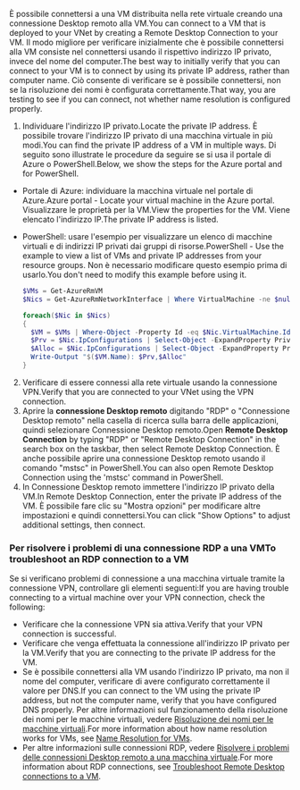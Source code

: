 <span data-ttu-id="f9e05-101">È possibile connettersi a una VM distribuita nella rete virtuale creando una connessione Desktop remoto alla VM.</span><span class="sxs-lookup"><span data-stu-id="f9e05-101">You can connect to a VM that is deployed to your VNet by creating a Remote Desktop Connection to your VM.</span></span> <span data-ttu-id="f9e05-102">Il modo migliore per verificare inizialmente che è possibile connettersi alla VM consiste nel connettersi usando il rispettivo indirizzo IP privato, invece del nome del computer.</span><span class="sxs-lookup"><span data-stu-id="f9e05-102">The best way to initially verify that you can connect to your VM is to connect by using its private IP address, rather than computer name.</span></span> <span data-ttu-id="f9e05-103">Ciò consente di verificare se è possibile connettersi, non se la risoluzione dei nomi è configurata correttamente.</span><span class="sxs-lookup"><span data-stu-id="f9e05-103">That way, you are testing to see if you can connect, not whether name resolution is configured properly.</span></span>

1. <span data-ttu-id="f9e05-104">Individuare l'indirizzo IP privato.</span><span class="sxs-lookup"><span data-stu-id="f9e05-104">Locate the private IP address.</span></span> <span data-ttu-id="f9e05-105">È possibile trovare l'indirizzo IP privato di una macchina virtuale in più modi.</span><span class="sxs-lookup"><span data-stu-id="f9e05-105">You can find the private IP address of a VM in multiple ways.</span></span> <span data-ttu-id="f9e05-106">Di seguito sono illustrate le procedure da seguire se si usa il portale di Azure o PowerShell.</span><span class="sxs-lookup"><span data-stu-id="f9e05-106">Below, we show the steps for the Azure portal and for PowerShell.</span></span>

  - <span data-ttu-id="f9e05-107">Portale di Azure: individuare la macchina virtuale nel portale di Azure.</span><span class="sxs-lookup"><span data-stu-id="f9e05-107">Azure portal - Locate your virtual machine in the Azure portal.</span></span> <span data-ttu-id="f9e05-108">Visualizzare le proprietà per la VM.</span><span class="sxs-lookup"><span data-stu-id="f9e05-108">View the properties for the VM.</span></span> <span data-ttu-id="f9e05-109">Viene elencato l'indirizzo IP.</span><span class="sxs-lookup"><span data-stu-id="f9e05-109">The private IP address is listed.</span></span>

  - <span data-ttu-id="f9e05-110">PowerShell: usare l'esempio per visualizzare un elenco di macchine virtuali e di indirizzi IP privati dai gruppi di risorse.</span><span class="sxs-lookup"><span data-stu-id="f9e05-110">PowerShell - Use the example to view a list of VMs and private IP addresses from your resource groups.</span></span> <span data-ttu-id="f9e05-111">Non è necessario modificare questo esempio prima di usarlo.</span><span class="sxs-lookup"><span data-stu-id="f9e05-111">You don't need to modify this example before using it.</span></span>

    ```powershell
    $VMs = Get-AzureRmVM
    $Nics = Get-AzureRmNetworkInterface | Where VirtualMachine -ne $null

    foreach($Nic in $Nics)
    {
      $VM = $VMs | Where-Object -Property Id -eq $Nic.VirtualMachine.Id
      $Prv = $Nic.IpConfigurations | Select-Object -ExpandProperty PrivateIpAddress
      $Alloc = $Nic.IpConfigurations | Select-Object -ExpandProperty PrivateIpAllocationMethod
      Write-Output "$($VM.Name): $Prv,$Alloc"
    }
    ```

2. <span data-ttu-id="f9e05-112">Verificare di essere connessi alla rete virtuale usando la connessione VPN.</span><span class="sxs-lookup"><span data-stu-id="f9e05-112">Verify that you are connected to your VNet using the VPN connection.</span></span>
3. <span data-ttu-id="f9e05-113">Aprire la **connessione Desktop remoto** digitando "RDP" o "Connessione Desktop remoto" nella casella di ricerca sulla barra delle applicazioni, quindi selezionare Connessione Desktop remoto.</span><span class="sxs-lookup"><span data-stu-id="f9e05-113">Open **Remote Desktop Connection** by typing "RDP" or "Remote Desktop Connection" in the search box on the taskbar, then select Remote Desktop Connection.</span></span> <span data-ttu-id="f9e05-114">È anche possibile aprire una connessione Desktop remoto usando il comando "mstsc" in PowerShell.</span><span class="sxs-lookup"><span data-stu-id="f9e05-114">You can also open Remote Desktop Connection using the 'mstsc' command in PowerShell.</span></span> 
4. <span data-ttu-id="f9e05-115">In Connessione Desktop remoto immettere l'indirizzo IP privato della VM.</span><span class="sxs-lookup"><span data-stu-id="f9e05-115">In Remote Desktop Connection, enter the private IP address of the VM.</span></span> <span data-ttu-id="f9e05-116">È possibile fare clic su "Mostra opzioni" per modificare altre impostazioni e quindi connettersi.</span><span class="sxs-lookup"><span data-stu-id="f9e05-116">You can click "Show Options" to adjust additional settings, then connect.</span></span>

### <a name="to-troubleshoot-an-rdp-connection-to-a-vm"></a><span data-ttu-id="f9e05-117">Per risolvere i problemi di una connessione RDP a una VM</span><span class="sxs-lookup"><span data-stu-id="f9e05-117">To troubleshoot an RDP connection to a VM</span></span>

<span data-ttu-id="f9e05-118">Se si verificano problemi di connessione a una macchina virtuale tramite la connessione VPN, controllare gli elementi seguenti:</span><span class="sxs-lookup"><span data-stu-id="f9e05-118">If you are having trouble connecting to a virtual machine over your VPN connection, check the following:</span></span>

- <span data-ttu-id="f9e05-119">Verificare che la connessione VPN sia attiva.</span><span class="sxs-lookup"><span data-stu-id="f9e05-119">Verify that your VPN connection is successful.</span></span>
- <span data-ttu-id="f9e05-120">Verificare che venga effettuata la connessione all'indirizzo IP privato per la VM.</span><span class="sxs-lookup"><span data-stu-id="f9e05-120">Verify that you are connecting to the private IP address for the VM.</span></span>
- <span data-ttu-id="f9e05-121">Se è possibile connettersi alla VM usando l'indirizzo IP privato, ma non il nome del computer, verificare di avere configurato correttamente il valore per DNS.</span><span class="sxs-lookup"><span data-stu-id="f9e05-121">If you can connect to the VM using the private IP address, but not the computer name, verify that you have configured DNS properly.</span></span> <span data-ttu-id="f9e05-122">Per altre informazioni sul funzionamento della risoluzione dei nomi per le macchine virtuali, vedere [Risoluzione dei nomi per le macchine virtuali](../articles/virtual-network/virtual-networks-name-resolution-for-vms-and-role-instances.md).</span><span class="sxs-lookup"><span data-stu-id="f9e05-122">For more information about how name resolution works for VMs, see [Name Resolution for VMs](../articles/virtual-network/virtual-networks-name-resolution-for-vms-and-role-instances.md).</span></span>
- <span data-ttu-id="f9e05-123">Per altre informazioni sulle connessioni RDP, vedere [Risolvere i problemi delle connessioni Desktop remoto a una macchina virtuale](../articles/virtual-machines/windows/troubleshoot-rdp-connection.md).</span><span class="sxs-lookup"><span data-stu-id="f9e05-123">For more information about RDP connections, see [Troubleshoot Remote Desktop connections to a VM](../articles/virtual-machines/windows/troubleshoot-rdp-connection.md).</span></span>